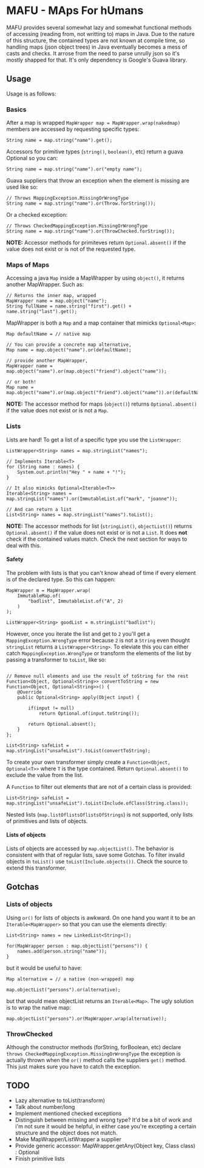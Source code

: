 
# MAFU - MAps For hUmans

MAFU provides several somewhat lazy and somewhat functional methods of accessing (reading from, not writting to) maps in Java.
Due to the nature of this structure, the contained types are not known at compile time,
so handling maps (json object trees) in Java eventually becomes a mess of casts and checks. It arrose from the need to parse unrully json so it's mostly shapped for that.
It's only dependency is Google's Guava library.

## Usage
Usage is as follows:
### Basics

After a map is wrapped `MapWrapper map = MapWrapper.wrap(nakedmap)` members are accessed by requesting specific types:

```
String name = map.string("name").get();
```

Accessors for primitive types (`string()`, `boolean()`, etc) return a guava Optional so you can:

```
String name = map.string("name").or("empty name");
```

Guava suppliers that throw an exception when the element is missing are used like so:

```
// Throws MappingException.MissingOrWrongType
String name = map.string("name").or(Throw.forString());
```

Or a checked exception:

```
// Throws CheckedMappingException.MissingOrWrongType
String name = map.string("name").or(ThrowChecked.forString());
```

__NOTE:__ Accessor methods for primiteves return `Optional.absent()` if the value does not exist or is not of the requested type.

### Maps of Maps

Accessing a java `Map` inside a MapWrapper by using `object()`, it returns another MapWrapper. Such as:

```
// Returns the inner map, wrapped
MapWrapper name = map.object("name");
String fullName = name.string("first").get() + name.string("last").get();
```

MapWrapper is both a `Map` and a map container that mimicks `Optional<Map>`:
```
Map defaultName = // native map

// You can provide a concrete map alternative,
Map name = map.object("name").or(defaultName);

// provide another MapWrapper,
MapWrapper name = map.object("name").or(map.object("friend").object("name"));

// or both!
Map name = map.object("name").or(map.object("friend").object("name")).or(defaultName);
```

__NOTE:__ The accessor method for maps (`object()`) returns `Optional.absent()` if the value does not exist or is not a `Map`.

### Lists
Lists are hard! To get a list of a specific type you use the `ListWrapper`:
```
ListWrapper<String> names = map.stringList("names");

// Implements Iterable<T>
for (String name : names) {
    System.out.println("Hey " + name + "!");
}

// It also mimicks Optional<Iterable<T>>
Iterable<String> names = map.stringList("names").or(ImmutableList.of("mark", "joanne"));

// And can return a list
List<String> names = map.stringList("names").toList();
```

__NOTE:__ The accessor methods for list (`stringList()`, `objectList()`) returns `Optional.absent()` if the value does not exist or is not a `List`. It does __not__ check if the contained values match. Check the next section for ways to deal with this.

#### Safety

The problem with lists is that you can't know ahead of time if every element is of the declared type. So this can happen:
```
MapWrapper m = MapWrapper.wrap(
    ImmutableMap.of(
        "badlist", ImmutableList.of("A", 2)
	)
);

ListWrapper<String> goodList = m.stringList("badlist");
```
However, once you iterate the list and get to `2` you'll get a `MappingException.WrongType` error because `2` is not a `String` even thought `stringList` returns a `ListWrapper<String>`. To eleviate this you can either catch
`MappingException.WrongType` or transform the elements of the list by passing a transformer to `toList`, like so:
```

// Remove null elements and use the result of toString for the rest
Function<Object, Optional<String>> convertToString = new Function<Object, Optional<String>>() {
    @Override
	public Optional<String> apply(Object input) {

        if(input != null)
            return Optional.of(input.toString());

        return Optional.absent();
	}
};

List<String> safeList = map.stringList("unsafeList").toList(convertToString);

```
To create your own transformer simply create a `Function<Object, Optional<T>>` where `T` is the type contained. Return `Optional.absent()` to exclude the value from the list.


A `Function` to filter out elements that are not of a certain class is provided:
```
List<String> safeList = map.stringList("unsafeList").toList(Include.ofClass(String.class));
```

Nested lists (`map.listOflistsOflistsOfStrings`) is not supported, only lists of primitives and lists of objects.

#### Lists of objects

Lists of objects are accessed by ```map.objectList()```. The behavior is consistent with that of regular lists, save some Gotchas. To filter invalid objects in `toList()` use `toList(Include.objects())`. Check the source to extend this transformer.

## Gotchas

### Lists of objects

Using `or()` for lists of objects is awkward. On one hand you want it to be an `Iterable<MapWrapper>` so that you can use the elements directly:
```
List<String> names = new LinkedList<String>();

for(MapWrapper person : map.objectList("persons")) {
    names.add(person.string("name"));
}
```
but it would be useful to have:
```
Map alternative = // a native (non-wrapped) map

map.objectList("persons").or(alternative);
```
but that would mean objectList returns an `Iterable<Map>`. The ugly solution is to wrap the native map:
```
map.objectList("persons").or(MapWrapper.wrap(alternative));
```

### ThrowChecked
Although the constructor methods (forString, forBoolean, etc) declare ```throws CheckedMappingException.MissingOrWrongType``` the exception is actually thrown when the ```or()``` method calls the suppliers ```get()``` method. This just makes sure you have to catch the exception.

## TODO
* Lazy alternative to toList(transform)
* Talk about number/long
* Implement mentioned checked exceptions
* Distinguish between missing and wrong type? It'd be a bit of work and i'm not sure it would be helpful, in either case you're excepting a certain structure and the object does not match. 
* Make MapWrapper/ListWrapper a supplier
* Provide generic accessor: MapWrapper.getAny(Object key, Class<T> class) : Optional<T>
* Finish primitive lists
